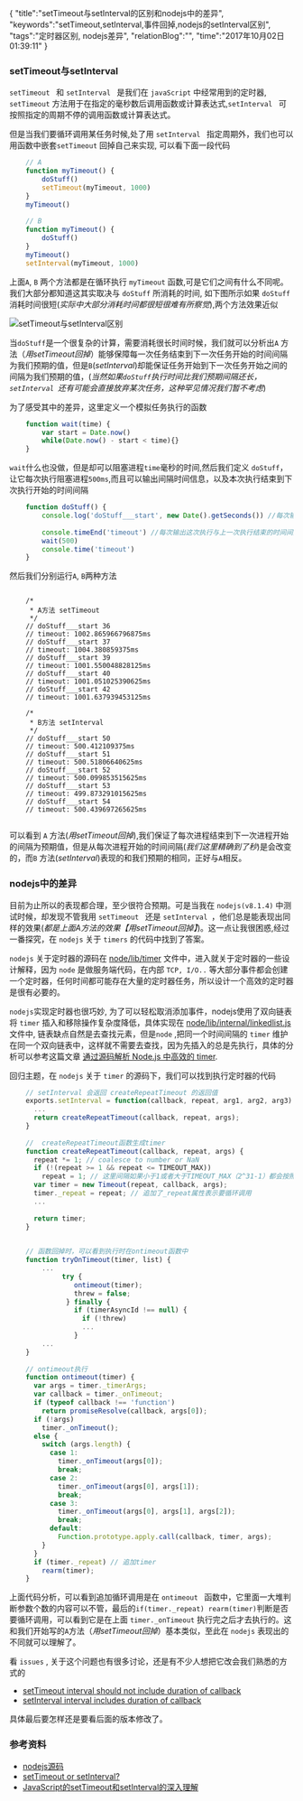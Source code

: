 {
"title":"setTimeout与setInterval的区别和nodejs中的差异",
"keywords":"setTimeout,setInterval,事件回掉,nodejs的setInterval区别",
"tags":"定时器区别, nodejs差异",
"relationBlog":"",
"time":"2017年10月02日 01:39:11"
}

### setTimeout与setInterval

`setTimeout ` 和 `setInterval ` 是我们在 `javaScript` 中经常用到的定时器,
`setTimeout` 方法用于在指定的毫秒数后调用函数或计算表达式,`setInterval ` 可按照指定的周期不停的调用函数或计算表达式。

但是当我们要循环调用某任务时候,处了用 `setInterval ` 指定周期外，我们也可以用函数中嵌套`setTimeout` 回掉自己来实现, 可以看下面一段代码

```javascript
	// A
	function myTimeout() {
		doStuff()
		setTimeout(myTimeout, 1000)
	}
	myTimeout()
	
	// B
	function myTimeout() {
		doStuff()
	}
	myTimeout()
	setInterval(myTimeout, 1000)
```

上面`A`, `B` 两个方法都是在循环执行 `myTimeout` 函数,可是它们之间有什么不同呢。我们大部分都知道这其实取决与 `doStuff` 所消耗的时间, 如下图所示如果 `doStuff` 消耗时间很短(*实际中大部分消耗时间都很短很难有所察觉*),两个方法效果近似

![setTimeout与setInterval区别](http://hazyzh.oss-cn-shenzhen.aliyuncs.com/imgs/settimeout/settimeout.png)

当`doStuff`是一个很复杂的计算，需要消耗很长时间时候，我们就可以分析出`A` 方法（*用setTimeout回掉*）能够保障每一次任务结束到下一次任务开始的时间间隔为我们预期的值，但是`B`(*setInterval*)却能保证任务开始到下一次任务开始之间的间隔为我们预期的值，(*当然如果`doStuff`执行时间比我们预期间隔还长，`setInterval `还有可能会直接放弃某次任务，这种罕见情况我们暂不考虑*)

为了感受其中的差异，这里定义一个模拟任务执行的函数

```javascript
	function wait(time) {
		var start = Date.now()
		while(Date.now() - start < time){}
	}
```

`wait`什么也没做，但是却可以阻塞进程`time`毫秒的时间,然后我们定义 `doStuff`，让它每次执行阻塞进程`500ms`,而且可以输出间隔时间信息，以及本次执行结束到下次执行开始的时间间隔

```javascript
	function doStuff() {
		console.log('doStuff___start', new Date().getSeconds()) //每次输出当前的秒数
		    
		console.timeEnd('timeout') //每次输出这次执行与上一次执行结束的时间间隔
		wait(500)
		console.time('timeout')
	}
```

然后我们分别运行`A`, `B`两种方法

```

	/*
	 * A方法 setTimeout
	 */
	// doStuff___start 36
	// timeout: 1002.865966796875ms
	// doStuff___start 37
	// timeout: 1004.380859375ms
	// doStuff___start 39
	// timeout: 1001.550048828125ms
	// doStuff___start 40
	// timeout: 1001.051025390625ms
	// doStuff___start 42
	// timeout: 1001.637939453125ms
	
	/*
	 * B方法 setInterval
	 */
	// doStuff___start 50
	// timeout: 500.412109375ms
	// doStuff___start 51
	// timeout: 500.51806640625ms
	// doStuff___start 52
	// timeout: 500.099853515625ms
	// doStuff___start 53
	// timeout: 499.873291015625ms
	// doStuff___start 54
	// timeout: 500.439697265625ms
	
```


可以看到 `A` 方法(*用setTimeout回掉*),我们保证了每次进程结束到下一次进程开始的间隔为预期值，但是从每次进程开始的时间间隔(*我们这里精确到了秒*)是会改变的，而`B` 方法(*setInterval*)表现的和我们预期的相同，正好与`A`相反。

### nodejs中的差异

目前为止所以的表现都合理，至少很符合预期。可是当我在 `nodejs(v8.1.4)` 中测试时候，却发现不管我用 `setTimeout ` 还是 `setInterval `，他们总是能表现出同样的效果(*都是上面A方法的效果【用setTimeout回掉】*)。这一点让我很困惑,经过一番探究，在 `nodejs` 关于 `timers` 的代码中找到了答案。

`nodejs` 关于定时器的源码在 [node/lib/timer](https://github.com/nodejs/node/blob/master/lib/timers.js) 文件中，进入就关于定时器的一些设计解释，因为 `node` 是做服务端代码，在内部 `TCP, I/O..` 等大部分事件都会创建一个定时器，任何时间都可能存在大量的定时器任务，所以设计一个高效的定时器是很有必要的。

`nodejs`实现定时器也很巧妙, 为了可以轻松取消添加事件，nodejs使用了双向链表将 `timer` 插入和移除操作复杂度降低，具体实现在 [node/lib/internal/linkedlist.js](https://github.com/nodejs/node/blob/v9.0.0-proposal/lib/internal/linkedlist.js) 文件中, 链表缺点自然是去查找元素，但是`node` ,把同一个时间间隔的 `timer` 维护在同一个双向链表中，这样就不需要去查找，因为先插入的总是先执行，具体的分析可以参考这篇文章 [通过源码解析 Node.js 中高效的 timer](https://segmentfault.com/a/1190000005082085).

回归主题，在 `nodejs` 关于 `timer` 的源码下，我们可以找到执行定时器的代码

```javascript
	// setInterval 会返回 createRepeatTimeout 的返回值
	exports.setInterval = function(callback, repeat, arg1, arg2, arg3) {
	  ...
	  return createRepeatTimeout(callback, repeat, args);
	}
	
	//  createRepeatTimeout函数生成timer
	function createRepeatTimeout(callback, repeat, args) {
	  repeat *= 1; // coalesce to number or NaN
	  if (!(repeat >= 1 && repeat <= TIMEOUT_MAX))
	    repeat = 1; // 这里间隔如果小于1或者大于TIMEOUT_MAX（2^31-1）都会按照1计算
	  var timer = new Timeout(repeat, callback, args);
	  timer._repeat = repeat; // 追加了_repeat属性表示要循环调用
	  ...
	
	  return timer;
	}
	

	// 函数回掉时，可以看到执行时在ontimeout函数中
	function tryOnTimeout(timer, list) {
		...
			 try {
			    ontimeout(timer);
			    threw = false;
			  } finally {
			    if (timerAsyncId !== null) {
			      if (!threw)
			      ...
			    }
		...
	}
	
	// ontimeout执行
	function ontimeout(timer) {
	  var args = timer._timerArgs;
	  var callback = timer._onTimeout;
	  if (typeof callback !== 'function')
	    return promiseResolve(callback, args[0]);
	  if (!args)
	    timer._onTimeout();
	  else {
	    switch (args.length) {
	      case 1:
	        timer._onTimeout(args[0]);
	        break;
	      case 2:
	        timer._onTimeout(args[0], args[1]);
	        break;
	      case 3:
	        timer._onTimeout(args[0], args[1], args[2]);
	        break;
	      default:
	        Function.prototype.apply.call(callback, timer, args);
	    }
	  }
	  if (timer._repeat) // 追加timer
	    rearm(timer);
	}
```

上面代码分析，可以看到追加循环调用是在 `ontimeout ` 函数中，它里面一大堆判断参数个数的内容可以不管，最后的`if(timer._repeat) rearm(timer)`判断是否要循环调用，可以看到它是在上面 `timer._onTimeout` 执行完之后才去执行的。这和我们开始写的`A`方法（*用setTimeout回掉*）基本类似，至此在 `nodejs` 表现出的不同就可以理解了。

看 `issues` , 关于这个问题也有很多讨论，还是有不少人想把它改会我们熟悉的方式的

- [setTimeout interval should not include duration of callback ](https://github.com/nodejs/node/issues/7554)
- [setInterval interval includes duration of callback](https://github.com/nodejs/node/issues/7554)

具体最后要怎样还是要看后面的版本修改了。

### 参考资料

- [nodejs源码](https://github.com/nodejs/node/blob/master/lib/timers.js)
- [setTimeout or setInterval?](https://stackoverflow.com/questions/729921/settimeout-or-setinterval)
- [JavaScript的setTimeout和setInterval的深入理解](https://segmentfault.com/a/1190000004034739)
